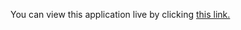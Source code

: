 You can view this application live by clicking [this link.](https://repl.it/@ArisRoutsis/caesar-cipher-1-start#main.py)
